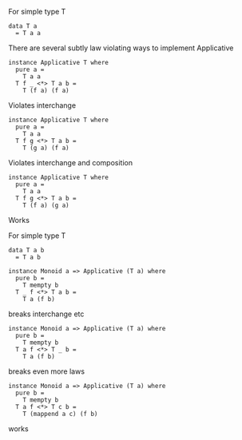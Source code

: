 For simple type T

```
data T a
  = T a a
```

There are several subtly law violating ways to implement Applicative

```
instance Applicative T where
  pure a =
    T a a
  T f _ <*> T a b =
    T (f a) (f a)
```

Violates interchange

```
instance Applicative T where
  pure a =
    T a a
  T f g <*> T a b =
    T (g a) (f a)
```

Violates interchange and composition

```
instance Applicative T where
  pure a =
    T a a
  T f g <*> T a b =
    T (f a) (g a)
```

Works

For simple type T

```
data T a b
  = T a b
```

```
instance Monoid a => Applicative (T a) where
  pure b =
    T mempty b
  T _ f <*> T a b =
    T a (f b)
```

breaks interchange etc

```
instance Monoid a => Applicative (T a) where
  pure b =
    T mempty b
  T a f <*> T _ b =
    T a (f b)
```

breaks even more laws

```
instance Monoid a => Applicative (T a) where
  pure b =
    T mempty b
  T a f <*> T c b =
    T (mappend a c) (f b)
```

works
